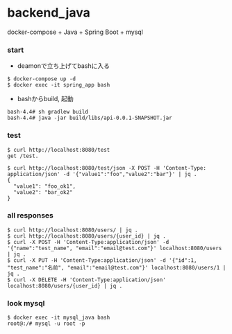 # backend_java
docker-compose + Java + Spring Boot + mysql

### start
- deamonで立ち上げてbashに入る
```
$ docker-compose up -d
$ docker exec -it spring_app bash
```
- bashからbuild, 起動
```
bash-4.4# sh gradlew build
bash-4.4# java -jar build/libs/api-0.0.1-SNAPSHOT.jar
```

### test
```
$ curl http://localhost:8080/test
get /test.

$ curl http://localhost:8080/test/json -X POST -H 'Content-Type: application/json' -d '{"value1":"foo","value2":"bar"}' | jq .
{
  "value1": "foo_ok1",
  "value2": "bar_ok2"
}
```

### all responses
```
$ curl http://localhost:8080/users/ | jq .
$ curl http://localhost:8080/users/{user_id} | jq . 
$ curl -X POST -H 'Content-Type:application/json' -d '{"name":"test_name", "email":"email@test.com"}' localhost:8080/users | jq .
$ curl -X PUT -H 'Content-Type:application/json' -d '{"id":1, "test_name":"名前", "email":"email@test.com"}' localhost:8080/users/1 | jq . 
$ curl -X DELETE -H 'Content-Type:application/json'  localhost:8080/users/{user_id} | jq .
```

### look mysql
```
$ docker exec -it mysql_java bash
root@:/# mysql -u root -p
```
